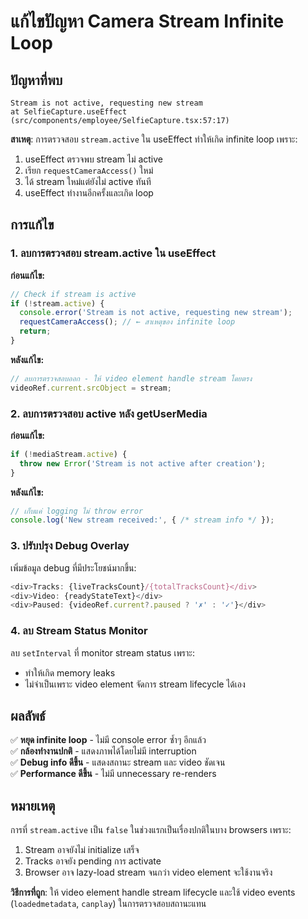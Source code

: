 # แก้ไขปัญหา Camera Stream Infinite Loop

## ปัญหาที่พบ
```
Stream is not active, requesting new stream
at SelfieCapture.useEffect (src/components/employee/SelfieCapture.tsx:57:17)
```

**สาเหตุ**: การตรวจสอบ `stream.active` ใน useEffect ทำให้เกิด infinite loop เพราะ:
1. useEffect ตรวจพบ stream ไม่ active
2. เรียก `requestCameraAccess()` ใหม่ 
3. ได้ stream ใหม่แต่ยังไม่ active ทันที
4. useEffect ทำงานอีกครั้งและเกิด loop

## การแก้ไข

### 1. ลบการตรวจสอบ stream.active ใน useEffect

**ก่อนแก้ไข:**
```typescript
// Check if stream is active
if (!stream.active) {
  console.error('Stream is not active, requesting new stream');
  requestCameraAccess(); // ← สาเหตุของ infinite loop
  return;
}
```

**หลังแก้ไข:**
```typescript
// ลบการตรวจสอบออก - ให้ video element handle stream โดยตรง
videoRef.current.srcObject = stream;
```

### 2. ลบการตรวจสอบ active หลัง getUserMedia

**ก่อนแก้ไข:**
```typescript
if (!mediaStream.active) {
  throw new Error('Stream is not active after creation');
}
```

**หลังแก้ไข:**
```typescript
// เก็บแค่ logging ไม่ throw error
console.log('New stream received:', { /* stream info */ });
```

### 3. ปรับปรุง Debug Overlay

เพิ่มข้อมูล debug ที่มีประโยชน์มากขึ้น:
```typescript
<div>Tracks: {liveTracksCount}/{totalTracksCount}</div>
<div>Video: {readyStateText}</div>
<div>Paused: {videoRef.current?.paused ? '✗' : '✓'}</div>
```

### 4. ลบ Stream Status Monitor

ลบ `setInterval` ที่ monitor stream status เพราะ:
- ทำให้เกิด memory leaks
- ไม่จำเป็นเพราะ video element จัดการ stream lifecycle ได้เอง

## ผลลัพธ์

✅ **หยุด infinite loop** - ไม่มี console error ซ้ำๆ อีกแล้ว  
✅ **กล้องทำงานปกติ** - แสดงภาพได้โดยไม่มี interruption  
✅ **Debug info ดีขึ้น** - แสดงสถานะ stream และ video ชัดเจน  
✅ **Performance ดีขึ้น** - ไม่มี unnecessary re-renders  

## หมายเหตุ

การที่ `stream.active` เป็น `false` ในช่วงแรกเป็นเรื่องปกติในบาง browsers เพราะ:
1. Stream อาจยังไม่ initialize เสร็จ
2. Tracks อาจยัง pending การ activate
3. Browser อาจ lazy-load stream จนกว่า video element จะใช้งานจริง

**วิธีการที่ถูก**: ให้ video element handle stream lifecycle และใช้ video events (`loadedmetadata`, `canplay`) ในการตรวจสอบสถานะแทน
